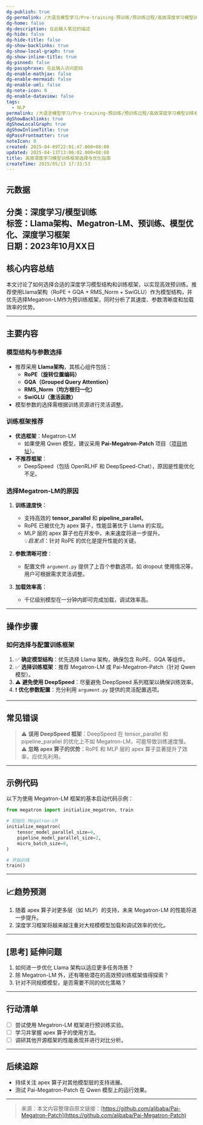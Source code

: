 ```yaml
---
dg-publish: true
dg-permalink: /大语言模型学习/Pre-training-预训练/预训练过程/高效深度学习模型训练框架选择与优化指南
dg-home: false
dg-description: 在此输入笔记的描述
dg-hide: false
dg-hide-title: false
dg-show-backlinks: true
dg-show-local-graph: true
dg-show-inline-title: true
dg-pinned: false
dg-passphrase: 在此输入访问密码
dg-enable-mathjax: false
dg-enable-mermaid: false
dg-enable-uml: false
dg-note-icon: 0
dg-enable-dataview: false
tags:
  - NLP
permalink: /大语言模型学习/Pre-training-预训练/预训练过程/高效深度学习模型训练框架选择与优化指南/
dgShowBacklinks: true
dgShowLocalGraph: true
dgShowInlineTitle: true
dgPassFrontmatter: true
noteIcon: 0
created: 2025-04-09T22:01:47.000+08:00
updated: 2025-04-13T13:06:02.000+08:00
title: 高效深度学习模型训练框架选择与优化指南
createTime: 2025/05/13 17:33:53
---
```




## 元数据
**分类**：深度学习/模型训练  
**标签**：Llama架构、Megatron-LM、预训练、模型优化、深度学习框架  
**日期**：2023年10月XX日  
---



## 核心内容总结
本文讨论了如何选择合适的深度学习模型结构和训练框架，以实现高效预训练。推荐使用Llama架构（RoPE + GQA + RMS_Norm + SwiGLU）作为模型结构，并优先选择Megatron-LM作为预训练框架，同时分析了其速度、参数清晰度和加载效率的优势。  

---



## 主要内容

### 模型结构与参数选择
- 推荐采用 **Llama架构**，其核心组件包括：
  - **RoPE（旋转位置编码）**
  - **GQA（Grouped Query Attention）**
  - **RMS_Norm（均方根归一化）**
  - **SwiGLU（激活函数）**
- 模型参数的选择需根据训练资源进行灵活调整。


### 训练框架推荐
- **优选框架**：Megatron-LM  
  - 如果使用 Qwen 模型，建议采用 **Pai-Megatron-Patch** 项目（[项目地址](https://github.com/alibaba/Pai-Megatron-Patch)）。
- **不推荐框架**：
  - DeepSpeed（包括 OpenRLHF 和 DeepSpeed-Chat），原因是性能优化不足。


### 选择Megatron-LM的原因
1. **训练速度快**：
   - 支持高效的 **tensor_parallel** 和 **pipeline_parallel**。
   - RoPE 已被优化为 apex 算子，性能显著优于 Llama 的实现。
   - MLP 层的 apex 算子也在开发中，未来速度将进一步提升。  
   💡*启发点*：针对 RoPE 的优化是提升性能的关键。
   
2. **参数清晰可控**：
   - 配置文件 `argument.py` 提供了上百个参数选项，如 dropout 使用情况等，用户可根据需求灵活调整。

3. **加载效率高**：
   - 千亿级别模型在一分钟内即可完成加载，调试效率高。

---



## 操作步骤

### 如何选择与配置训练框架
1. ✅ **确定模型结构**：优先选择 Llama 架构，确保包含 RoPE、GQA 等组件。
2. ✅ **选择训练框架**：推荐 Megatron-LM 或 Pai-Megatron-Patch（针对 Qwen 模型）。
3. ⚠ **避免使用 DeepSpeed**：尽量避免 DeepSpeed 系列框架以确保训练效率。
4. ❗ **优化参数配置**：充分利用 `argument.py` 提供的灵活配置选项。

---



## 常见错误
> ⚠ **误用 DeepSpeed 框架**：DeepSpeed 在 tensor_parallel 和 pipeline_parallel 的优化上不如 Megatron-LM，可能导致训练速度慢。  
> ⚠ **忽略 apex 算子的优势**：RoPE 和 MLP 层的 apex 算子显著提升了效率，应优先利用。

---



## 示例代码
以下为使用 Megatron-LM 框架的基本启动代码示例：

```python
from megatron import initialize_megatron, train

# 初始化 Megatron-LM
initialize_megatron(
    tensor_model_parallel_size=4,
    pipeline_model_parallel_size=2,
    micro_batch_size=8,
)

# 开始训练
train()
```

---



## 📈趋势预测
1. 随着 apex 算子对更多层（如 MLP）的支持，未来 Megatron-LM 的性能将进一步提升。  
2. 深度学习框架将越来越注重对大规模模型加载和调试效率的优化。

---



## [思考] 延伸问题
1. 如何进一步优化 Llama 架构以适应更多任务场景？  
2. 除 Megatron-LM 外，还有哪些潜在的高效预训练框架值得探索？  
3. 针对不同规模模型，是否需要不同的优化策略？

---



## 行动清单
- [ ] 尝试使用 Megatron-LM 框架进行预训练实验。
- [ ] 学习并掌握 apex 算子的使用方法。
- [ ] 调研其他开源框架的性能表现并进行对比分析。

---



## 后续追踪
- 持续关注 apex 算子对其他模型层的支持进展。
- 测试 Pai-Megatron-Patch 在 Qwen 模型上的运行效果。

---

> 来源：本文内容整理自原文链接：[https://github.com/alibaba/Pai-Megatron-Patch](https://github.com/alibaba/Pai-Megatron-Patch)
